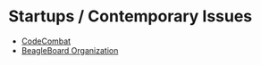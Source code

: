 # Startups / Contemporary Issues

* [CodeCombat](CodeCombat.md)
* [BeagleBoard Organization](BeagleBoard.md)
